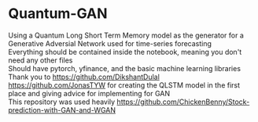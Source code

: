 # Quantum-GAN
Using a Quantum Long Short Term Memory model as the generator for a Generative Adversial Network used for time-series forecasting <br>
Everything should be contained inside the notebook, meaning you don't need any other files <br>
Should have pytorch, yfinance, and the basic machine learning libraries <br>
Thank you to https://github.com/DikshantDulal https://github.com/JonasTYW for creating the QLSTM model in the first place and giving advice for implementing for GAN <br>
This repository was used heavily https://github.com/ChickenBenny/Stock-prediction-with-GAN-and-WGAN <br>
